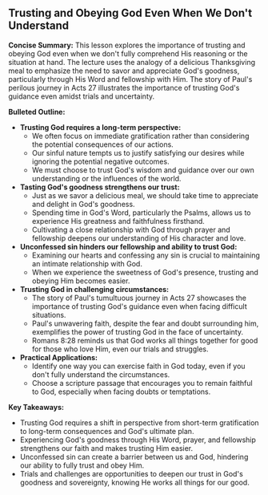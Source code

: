 ## Trusting and Obeying God Even When We Don't Understand

**Concise Summary:** This lesson explores the importance of trusting and obeying God even when we don't fully comprehend His reasoning or the situation at hand. The lecture uses the analogy of a delicious Thanksgiving meal to emphasize the need to savor and appreciate God's goodness, particularly through His Word and fellowship with Him. The story of Paul's perilous journey in Acts 27 illustrates the importance of trusting God's guidance even amidst trials and uncertainty.

**Bulleted Outline:**

* **Trusting God requires a long-term perspective:**
    * We often focus on immediate gratification rather than considering the potential consequences of our actions.
    * Our sinful nature tempts us to justify satisfying our desires while ignoring the potential negative outcomes.
    * We must choose to trust God's wisdom and guidance over our own understanding or the influences of the world.
* **Tasting God's goodness strengthens our trust:**
    * Just as we savor a delicious meal, we should take time to appreciate and delight in God's goodness.
    * Spending time in God's Word, particularly the Psalms, allows us to experience His greatness and faithfulness firsthand.
    * Cultivating a close relationship with God through prayer and fellowship deepens our understanding of His character and love.
* **Unconfessed sin hinders our fellowship and ability to trust God:**
    * Examining our hearts and confessing any sin is crucial to maintaining an intimate relationship with God.
    * When we experience the sweetness of God's presence, trusting and obeying Him becomes easier.
* **Trusting God in challenging circumstances:**
    *  The story of Paul's tumultuous journey in Acts 27 showcases the importance of trusting God's guidance even when facing difficult situations.
    *  Paul's unwavering faith, despite the fear and doubt surrounding him, exemplifies the power of trusting God in the face of uncertainty.
    *  Romans 8:28 reminds us that God works all things together for good for those who love Him, even our trials and struggles.
* **Practical Applications:**
    *  Identify one way you can exercise faith in God today, even if you don't fully understand the circumstances.
    *  Choose a scripture passage that encourages you to remain faithful to God, especially when facing doubts or temptations.

**Key Takeaways:**

* Trusting God requires a shift in perspective from short-term gratification to long-term consequences and God's ultimate plan.
* Experiencing God's goodness through His Word, prayer, and fellowship strengthens our faith and makes trusting Him easier.
* Unconfessed sin can create a barrier between us and God, hindering our ability to fully trust and obey Him.
* Trials and challenges are opportunities to deepen our trust in God's goodness and sovereignty, knowing He works all things for our good. 
